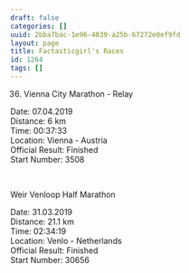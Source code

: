 ```yaml
---
draft: false
categories: []
uuid: 2bba7bac-1e96-4039-a25b-67272e0ef9fd
layout: page
title: Factasticgirl's Races
id: 1264
tags: []
---
```


36. Vienna City Marathon - Relay&nbsp;

Date: 07.04.2019  
Distance: 6 km  
Time: 00:37:33  
Location: Vienna - Austria  
Official Result: Finished  
Start Number: 3508

&nbsp;

Weir Venloop Half Marathon

Date: 31.03.2019  
Distance: 21.1 km  
Time: 02:34:19  
Location: Venlo - Netherlands  
Official Result: Finished  
Start Number: 30656

